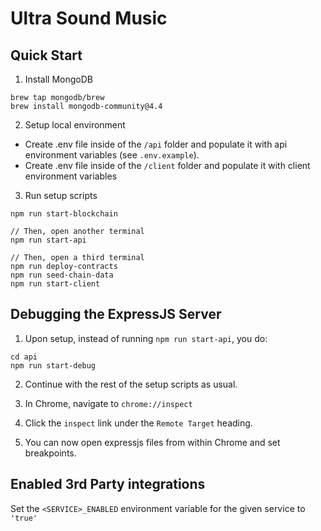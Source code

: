 # Ultra Sound Music

## Quick Start

1. Install MongoDB

```
brew tap mongodb/brew
brew install mongodb-community@4.4
```

2. Setup local environment
  * Create .env file inside of the `/api` folder and populate it with api environment variables (see `.env.example`).
  * Create .env file inside of the `/client` folder and populate it with client environment variables

3. Run setup scripts
```
npm run start-blockchain

// Then, open another terminal
npm run start-api

// Then, open a third terminal
npm run deploy-contracts
npm run seed-chain-data
npm run start-client
```

## Debugging the ExpressJS Server

1. Upon setup, instead of running `npm run start-api`, you do:
```
cd api
npm run start-debug
```

2. Continue with the rest of the setup scripts as usual.

3. In Chrome, navigate to `chrome://inspect`

4. Click the `inspect` link under the `Remote Target` heading.

5. You can now open expressjs files from within Chrome and set breakpoints.

## Enabled 3rd Party integrations

Set the `<SERVICE>_ENABLED` environment variable for the given service to `'true'`
